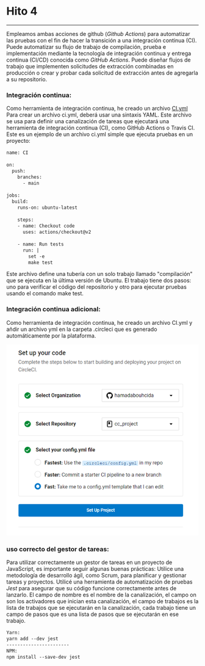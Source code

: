 # Hito 4  
---  
Empleamos ambas acciones de github (*Github Actions*) para automatizar las pruebas con el fin de hacer la transición a una integración continua (CI).
Puede automatizar su flujo de trabajo de compilación, prueba e implementación mediante la tecnología de integración continua y entrega continua (CI/CD) conocida como *GitHub Actions*. Puede diseñar flujos de trabajo que implementen solicitudes de extracción combinadas en producción o crear y probar cada solicitud de extracción antes de agregarla a su repositorio.  
### Integración continua:  
Como herramienta de integración continua, he creado un archivo [CI.yml](https://github.com/hamadabouhcida/cc_project/blob/main/.github/workflows/CI.yml)  
Para crear un archivo ci.yml, deberá usar una sintaxis YAML. Este archivo se usa para definir una canalización de tareas que ejecutará una herramienta de integración continua (CI), como GitHub Actions o Travis CI.  
Este es un ejemplo de un archivo ci.yml simple que ejecuta pruebas en un proyecto:  

```
name: CI

on:
  push:
    branches:
      - main

jobs:
  build:
    runs-on: ubuntu-latest

    steps:
    - name: Checkout code
      uses: actions/checkout@v2

    - name: Run tests
      run: |
        set -e
        make test
```  
Este archivo define una tubería con un solo trabajo llamado "compilación" que se ejecuta en la última versión de Ubuntu. El trabajo tiene dos pasos: uno para verificar el código del repositorio y otro para ejecutar pruebas usando el comando make test.  
###  Integración continua adicional:  
Como herramienta de integración continua, he creado un archivo CI.yml y añdir un archivo yml en la carpeta .circleci que es generado automáticamente por la plataforma.   

![](https://github.com/hamadabouhcida/cc_project/blob/main/docs/imgs/CI.PNG)  
### uso correcto del gestor de tareas:  
Para utilizar correctamente un gestor de tareas en un proyecto de JavaScript, es importante seguir algunas buenas prácticas:
Utilice una metodología de desarrollo ágil, como Scrum, para planificar y gestionar tareas y proyectos.
Utilicé una herramienta de automatización de pruebas *Jest* para asegurar que su código funcione correctamente antes de lanzarlo.
El campo de nombre es el nombre de la canalización, el campo on son los activadores que inician esta canalización, el campo de trabajos es la lista de trabajos que se ejecutarán en la canalización, cada trabajo tiene un campo de pasos que es una lista de pasos que se ejecutarán en ese trabajo.  
```
Yarn:
yarn add --dev jest
-----------------------
NPM:
npm install --save-dev jest
```


